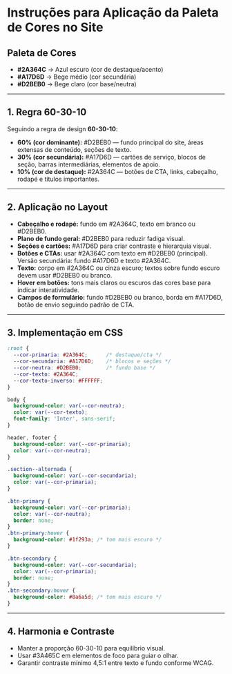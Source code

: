 # Instruções para Aplicação da Paleta de Cores no Site

## Paleta de Cores
- **#2A364C** → Azul escuro (cor de destaque/acento)
- **#A17D6D** → Bege médio (cor secundária)
- **#D2BEB0** → Bege claro (cor base/neutra)

---

## 1. Regra 60-30-10
Seguindo a regra de design **60-30-10**:
- **60% (cor dominante):** #D2BEB0 — fundo principal do site, áreas extensas de conteúdo, seções de texto.
- **30% (cor secundária):** #A17D6D — cartões de serviço, blocos de seção, barras intermediárias, elementos de apoio.
- **10% (cor de destaque):** #2A364C — botões de CTA, links, cabeçalho, rodapé e títulos importantes.

---

## 2. Aplicação no Layout
- **Cabeçalho e rodapé:** fundo em #2A364C, texto em branco ou #D2BEB0.
- **Plano de fundo geral:** #D2BEB0 para reduzir fadiga visual.
- **Seções e cartões:** #A17D6D para criar contraste e hierarquia visual.
- **Botões e CTAs:** usar #2A364C com texto em #D2BEB0 (principal). Versão secundária: fundo #A17D6D e texto #2A364C.
- **Texto:** corpo em #2A364C ou cinza escuro; textos sobre fundo escuro devem usar #D2BEB0 ou branco.
- **Hover em botões:** tons mais claros ou escuros das cores base para indicar interatividade.
- **Campos de formulário:** fundo #D2BEB0 ou branco, borda em #A17D6D, botão de envio seguindo padrão de CTA.

---

## 3. Implementação em CSS
```css
:root {
  --cor-primaria: #2A364C;      /* destaque/cta */
  --cor-secundaria: #A17D6D;    /* blocos e seções */
  --cor-neutra: #D2BEB0;        /* fundo base */
  --cor-texto: #2A364C;
  --cor-texto-inverso: #FFFFFF;
}

body {
  background-color: var(--cor-neutra);
  color: var(--cor-texto);
  font-family: 'Inter', sans-serif;
}

header, footer {
  background-color: var(--cor-primaria);
  color: var(--cor-neutra);
}

.section--alternada {
  background-color: var(--cor-secundaria);
  color: var(--cor-primaria);
}

.btn-primary {
  background-color: var(--cor-primaria);
  color: var(--cor-neutra);
  border: none;
}
.btn-primary:hover {
  background-color: #1f293a; /* tom mais escuro */
}

.btn-secondary {
  background-color: var(--cor-secundaria);
  color: var(--cor-primaria);
  border: none;
}
.btn-secondary:hover {
  background-color: #8a6a5d; /* tom mais escuro */
}
```

---

## 4. Harmonia e Contraste
- Manter a proporção 60-30-10 para equilíbrio visual.
- Usar #3A465C em elementos de foco para guiar o olhar.
- Garantir contraste mínimo 4,5:1 entre texto e fundo conforme WCAG.
